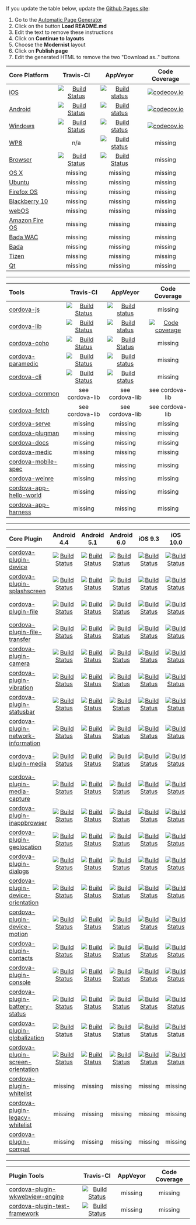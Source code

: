 If you update the table below, update the [Github Pages site](http://cordova.github.io/cordova-status):

1. Go to the [Automatic Page Generator](https://github.com/cordova/cordova-status/generated_pages/new)
2. Click on the button **Load README.md**
3. Edit the text to remove these instructions
4. Click on **Continue to layouts**
5. Choose the **Modernist** layout
6. Click on **Publish page**
7. Edit the generated HTML to remove the two "Download as.." buttons


| Core Platform | Travis-CI     | AppVeyor      | Code Coverage |
| :--- | :---: | :---: | :---: |
| [iOS](https://github.com/apache/cordova-ios)  | [![Build Status](https://travis-ci.org/apache/cordova-ios.svg?branch=master)](https://travis-ci.org/apache/cordova-ios)  | [![Build status](https://ci.appveyor.com/api/projects/status/github/apache/cordova-ios?branch=master)](https://ci.appveyor.com/project/Humbedooh/cordova-ios) |[![codecov.io](https://codecov.io/github/apache/cordova-ios/coverage.svg?branch=master)](https://codecov.io/github/apache/cordova-ios?branch=master)  |
| [Android](https://github.com/apache/cordova-android)  | [![Build Status](https://travis-ci.org/apache/cordova-android.svg?branch=master)](https://travis-ci.org/apache/cordova-android)  | [![Build status](https://ci.appveyor.com/api/projects/status/github/apache/cordova-android?branch=master)](https://ci.appveyor.com/project/Humbedooh/cordova-android) | [![codecov.io](https://codecov.io/github/apache/cordova-android/coverage.svg?branch=master)](https://codecov.io/github/apache/cordova-android?branch=master)  |
| [Windows](https://github.com/apache/cordova-windows) | [![Build Status](https://travis-ci.org/apache/cordova-windows.svg?branch=master)](https://travis-ci.org/apache/cordova-windows) | [![Build status](https://ci.appveyor.com/api/projects/status/19h1fq0lyvwtei05/branch/master)](https://ci.appveyor.com/project/Humbedooh/cordova-windows/branch/master) | [![codecov.io](https://codecov.io/github/apache/cordova-windows/coverage.svg?branch=master)](https://codecov.io/github/apache/cordova-windows?branch=master) |
| [WP8](https://github.com/apache/cordova-wp8) | n/a | [![Build status](https://ci.appveyor.com/api/projects/status/apoby7i5j5xnmhy2/branch/master)](https://ci.appveyor.com/project/Humbedooh/cordova-wp8/branch/master) | missing |
| [Browser](https://github.com/apache/cordova-browser) | [![Build Status](https://travis-ci.org/apache/cordova-browser.svg)](https://travis-ci.org/apache/cordova-browser) | [![Build Status](https://ci.appveyor.com/api/projects/status/4oan2jjn7nlgfay3/branch/master?svg=true)](https://ci.appveyor.com/api/projects/status/4oan2jjn7nlgfay3/branch/master?svg=true) | missing |
| [OS X](https://github.com/apache/cordova-osx) | missing | missing | missing |
| [Ubuntu](https://github.com/apache/cordova-ubuntu) | missing | missing | missing |
| [Firefox OS](https://github.com/apache/cordova-firefoxos) | missing | missing | missing |
| [Blackberry 10](https://github.com/apache/cordova-blackberry) | missing | missing | missing |
| [webOS](https://github.com/apache/cordova-webos) | missing | missing | missing |
| [Amazon Fire OS](https://github.com/apache/cordova-amazon-fireos) | missing | missing | missing |
| [Bada WAC](https://github.com/apache/cordova-bada-wac) | missing | missing | missing |
| [Bada](https://github.com/apache/cordova-bada) | missing | missing | missing |
| [Tizen](https://github.com/apache/cordova-tizen) | missing | missing | missing |
| [Qt](https://github.com/apache/cordova-qt) | missing | missing | missing |

---

| Tools         | Travis-CI     | AppVeyor      | Code Coverage |
| :--- | :-: | :-: | :-: |
| [cordova-js](https://github.com/apache/cordova-js)    | [![Build Status](https://travis-ci.org/apache/cordova-js.svg?branch=master)](https://travis-ci.org/apache/cordova-js) | [![Build status](https://ci.appveyor.com/api/projects/status/github/apache/cordova-js?branch=master&svg=true)](https://ci.appveyor.com/project/Humbedooh/cordova-js/branch/master) | missing |
| [cordova-lib](https://github.com/apache/cordova-lib/tree/master/cordova-lib) | [![Build Status](https://travis-ci.org/apache/cordova-lib.svg?branch=master)](https://travis-ci.org/apache/cordova-lib) | [![Build status](https://ci.appveyor.com/api/projects/status/hovrl5rwj03co6oa/branch/master?svg=true)](https://ci.appveyor.com/project/ApacheSoftwareFoundation/cordova-lib/branch/master) | [![Code coverage](https://codecov.io/github/apache/cordova-lib/coverage.svg?branch=master)](https://codecov.io/github/apache/cordova-lib?branch=master) |
| [cordova-coho](https://github.com/apache/cordova-coho) | [![Build Status](https://travis-ci.org/apache/cordova-coho.svg?branch=master)](https://travis-ci.org/apache/cordova-coho) | [![Build Status](https://ci.appveyor.com/api/projects/status/1y9yh5ys72h6l5sy)](https://ci.appveyor.com/project/stumped2/cordova-coho) | missing |
| [cordova-paramedic](https://github.com/apache/cordova-paramedic) | [![Build Status](https://travis-ci.org/apache/cordova-paramedic.svg?branch=master)](https://travis-ci.org/apache/cordova-paramedic) | [![Build status](https://ci.appveyor.com/api/projects/status/iufmfjo0j0dd4c1w?svg=true)](https://ci.appveyor.com/project/ApacheSoftwareFoundation/cordova-paramedic) | missing |
| [cordova-cli](https://github.com/apache/cordova-cli) | [![Build Status](https://travis-ci.org/apache/cordova-cli.svg?branch=master)](https://travis-ci.org/apache/cordova-cli) | [![Build status](https://ci.appveyor.com/api/projects/status/github/apache/cordova-cli?branch=master)](https://ci.appveyor.com/project/ApacheSoftwareFoundation/cordova-cli) | missing |
| [cordova-common](https://github.com/apache/cordova-lib/tree/master/cordova-common) | see cordova-lib | see cordova-lib | see cordova-lib |
| [cordova-fetch](https://github.com/apache/cordova-lib/tree/master/cordova-fetch) | see cordova-lib | see cordova-lib | see cordova-lib |
| [cordova-serve](https://github.com/apache/cordova-lib/tree/master/cordova-serve) | missing | missing | missing |
| [cordova-plugman](https://github.com/apache/cordova-plugman) | missing | missing | missing |
| [cordova-docs](https://github.com/apache/cordova-docs) | missing | missing | missing |
| [cordova-medic](https://github.com/apache/cordova-medic) | missing | missing | missing |
| [cordova-mobile-spec](https://github.com/apache/cordova-mobile-spec) | missing | missing | missing |
| [cordova-weinre](https://github.com/apache/cordova-weinre) | missing | missing | missing |
| [cordova-app-hello-world](https://github.com/apache/cordova-app-hello-world) | missing | missing | missing |
| [cordova-app-harness](https://github.com/apache/cordova-app-harness) | missing | missing | missing |

---

| Core Plugin | Android 4.4 | Android 5.1 | Android 6.0 | iOS 9.3 | iOS 10.0 | Windows 10 Store | Travis CI |
| :--- |:---:|:---:|:---:|:---:|:---:|:---:|:---:|
| [cordova-plugin-device](https://github.com/apache/cordova-plugin-device) |[![Build Status](http://cordova-ci.cloudapp.net:8080/buildStatus/icon?job=cordova-periodic-build/PLATFORM=android-4.4,PLUGIN=cordova-plugin-device)](http://cordova-ci.cloudapp.net:8080/job/cordova-periodic-build/PLATFORM=android-4.4,PLUGIN=cordova-plugin-device/)|[![Build Status](http://cordova-ci.cloudapp.net:8080/buildStatus/icon?job=cordova-periodic-build/PLATFORM=android-5.1,PLUGIN=cordova-plugin-device)](http://cordova-ci.cloudapp.net:8080/job/cordova-periodic-build/PLATFORM=android-5.1,PLUGIN=cordova-plugin-device/)|[![Build Status](http://cordova-ci.cloudapp.net:8080/buildStatus/icon?job=cordova-periodic-build/PLATFORM=android-6.0,PLUGIN=cordova-plugin-device)](http://cordova-ci.cloudapp.net:8080/job/cordova-periodic-build/PLATFORM=android-6.0,PLUGIN=cordova-plugin-device/)|[![Build Status](http://cordova-ci.cloudapp.net:8080/buildStatus/icon?job=cordova-periodic-build/PLATFORM=ios-9.3,PLUGIN=cordova-plugin-device)](http://cordova-ci.cloudapp.net:8080/job/cordova-periodic-build/PLATFORM=ios-9.3,PLUGIN=cordova-plugin-device/)|[![Build Status](http://cordova-ci.cloudapp.net:8080/buildStatus/icon?job=cordova-periodic-build/PLATFORM=ios-10.0,PLUGIN=cordova-plugin-device)](http://cordova-ci.cloudapp.net:8080/job/cordova-periodic-build/PLATFORM=ios-10.0,PLUGIN=cordova-plugin-device/)|[![Build Status](http://cordova-ci.cloudapp.net:8080/buildStatus/icon?job=cordova-periodic-build/PLATFORM=windows-10-store,PLUGIN=cordova-plugin-device)](http://cordova-ci.cloudapp.net:8080/job/cordova-periodic-build/PLATFORM=windows-10-store,PLUGIN=cordova-plugin-device/)|[![Build Status](https://travis-ci.org/apache/cordova-plugin-device.svg?branch=master)](https://travis-ci.org/apache/cordova-plugin-device) |
| [cordova-plugin-splashscreen](https://github.com/apache/cordova-plugin-splashscreen) |[![Build Status](http://cordova-ci.cloudapp.net:8080/buildStatus/icon?job=cordova-periodic-build/PLATFORM=android-4.4,PLUGIN=cordova-plugin-splashscreen)](http://cordova-ci.cloudapp.net:8080/job/cordova-periodic-build/PLATFORM=android-4.4,PLUGIN=cordova-plugin-splashscreen/)|[![Build Status](http://cordova-ci.cloudapp.net:8080/buildStatus/icon?job=cordova-periodic-build/PLATFORM=android-5.1,PLUGIN=cordova-plugin-splashscreen)](http://cordova-ci.cloudapp.net:8080/job/cordova-periodic-build/PLATFORM=android-5.1,PLUGIN=cordova-plugin-splashscreen/)|[![Build Status](http://cordova-ci.cloudapp.net:8080/buildStatus/icon?job=cordova-periodic-build/PLATFORM=android-6.0,PLUGIN=cordova-plugin-splashscreen)](http://cordova-ci.cloudapp.net:8080/job/cordova-periodic-build/PLATFORM=android-6.0,PLUGIN=cordova-plugin-splashscreen/)|[![Build Status](http://cordova-ci.cloudapp.net:8080/buildStatus/icon?job=cordova-periodic-build/PLATFORM=ios-9.3,PLUGIN=cordova-plugin-splashscreen)](http://cordova-ci.cloudapp.net:8080/job/cordova-periodic-build/PLATFORM=ios-9.3,PLUGIN=cordova-plugin-splashscreen/)|[![Build Status](http://cordova-ci.cloudapp.net:8080/buildStatus/icon?job=cordova-periodic-build/PLATFORM=ios-10.0,PLUGIN=cordova-plugin-splashscreen)](http://cordova-ci.cloudapp.net:8080/job/cordova-periodic-build/PLATFORM=ios-10.0,PLUGIN=cordova-plugin-splashscreen/)|[![Build Status](http://cordova-ci.cloudapp.net:8080/buildStatus/icon?job=cordova-periodic-build/PLATFORM=windows-10-store,PLUGIN=cordova-plugin-splashscreen)](http://cordova-ci.cloudapp.net:8080/job/cordova-periodic-build/PLATFORM=windows-10-store,PLUGIN=cordova-plugin-splashscreen/)|[![Build Status](https://travis-ci.org/apache/cordova-plugin-splashscreen.svg?branch=master)](https://travis-ci.org/apache/cordova-plugin-splashscreen) |
| [cordova-plugin-file](https://github.com/apache/cordova-plugin-file) |[![Build Status](http://cordova-ci.cloudapp.net:8080/buildStatus/icon?job=cordova-periodic-build/PLATFORM=android-4.4,PLUGIN=cordova-plugin-file)](http://cordova-ci.cloudapp.net:8080/job/cordova-periodic-build/PLATFORM=android-4.4,PLUGIN=cordova-plugin-file/)|[![Build Status](http://cordova-ci.cloudapp.net:8080/buildStatus/icon?job=cordova-periodic-build/PLATFORM=android-5.1,PLUGIN=cordova-plugin-file)](http://cordova-ci.cloudapp.net:8080/job/cordova-periodic-build/PLATFORM=android-5.1,PLUGIN=cordova-plugin-file/)|[![Build Status](http://cordova-ci.cloudapp.net:8080/buildStatus/icon?job=cordova-periodic-build/PLATFORM=android-6.0,PLUGIN=cordova-plugin-file)](http://cordova-ci.cloudapp.net:8080/job/cordova-periodic-build/PLATFORM=android-6.0,PLUGIN=cordova-plugin-file/)|[![Build Status](http://cordova-ci.cloudapp.net:8080/buildStatus/icon?job=cordova-periodic-build/PLATFORM=ios-9.3,PLUGIN=cordova-plugin-file)](http://cordova-ci.cloudapp.net:8080/job/cordova-periodic-build/PLATFORM=ios-9.3,PLUGIN=cordova-plugin-file/)|[![Build Status](http://cordova-ci.cloudapp.net:8080/buildStatus/icon?job=cordova-periodic-build/PLATFORM=ios-10.0,PLUGIN=cordova-plugin-file)](http://cordova-ci.cloudapp.net:8080/job/cordova-periodic-build/PLATFORM=ios-10.0,PLUGIN=cordova-plugin-file/)|[![Build Status](http://cordova-ci.cloudapp.net:8080/buildStatus/icon?job=cordova-periodic-build/PLATFORM=windows-10-store,PLUGIN=cordova-plugin-file)](http://cordova-ci.cloudapp.net:8080/job/cordova-periodic-build/PLATFORM=windows-10-store,PLUGIN=cordova-plugin-file/)|[![Build Status](https://travis-ci.org/apache/cordova-plugin-file.svg?branch=master)](https://travis-ci.org/apache/cordova-plugin-file) |
| [cordova-plugin-file-transfer](https://github.com/apache/cordova-plugin-file-transfer) |[![Build Status](http://cordova-ci.cloudapp.net:8080/buildStatus/icon?job=cordova-periodic-build/PLATFORM=android-4.4,PLUGIN=cordova-plugin-file-transfer)](http://cordova-ci.cloudapp.net:8080/job/cordova-periodic-build/PLATFORM=android-4.4,PLUGIN=cordova-plugin-file-transfer/)|[![Build Status](http://cordova-ci.cloudapp.net:8080/buildStatus/icon?job=cordova-periodic-build/PLATFORM=android-5.1,PLUGIN=cordova-plugin-file-transfer)](http://cordova-ci.cloudapp.net:8080/job/cordova-periodic-build/PLATFORM=android-5.1,PLUGIN=cordova-plugin-file-transfer/)|[![Build Status](http://cordova-ci.cloudapp.net:8080/buildStatus/icon?job=cordova-periodic-build/PLATFORM=android-6.0,PLUGIN=cordova-plugin-file-transfer)](http://cordova-ci.cloudapp.net:8080/job/cordova-periodic-build/PLATFORM=android-6.0,PLUGIN=cordova-plugin-file-transfer/)|[![Build Status](http://cordova-ci.cloudapp.net:8080/buildStatus/icon?job=cordova-periodic-build/PLATFORM=ios-9.3,PLUGIN=cordova-plugin-file-transfer)](http://cordova-ci.cloudapp.net:8080/job/cordova-periodic-build/PLATFORM=ios-9.3,PLUGIN=cordova-plugin-file-transfer/)|[![Build Status](http://cordova-ci.cloudapp.net:8080/buildStatus/icon?job=cordova-periodic-build/PLATFORM=ios-10.0,PLUGIN=cordova-plugin-file-transfer)](http://cordova-ci.cloudapp.net:8080/job/cordova-periodic-build/PLATFORM=ios-10.0,PLUGIN=cordova-plugin-file-transfer/)|[![Build Status](http://cordova-ci.cloudapp.net:8080/buildStatus/icon?job=cordova-periodic-build/PLATFORM=windows-10-store,PLUGIN=cordova-plugin-file-transfer)](http://cordova-ci.cloudapp.net:8080/job/cordova-periodic-build/PLATFORM=windows-10-store,PLUGIN=cordova-plugin-file-transfer/)|[![Build Status](https://travis-ci.org/apache/cordova-plugin-file-transfer.svg?branch=master)](https://travis-ci.org/apache/cordova-plugin-file-transfer) |
| [cordova-plugin-camera](https://github.com/apache/cordova-plugin-camera) |[![Build Status](http://cordova-ci.cloudapp.net:8080/buildStatus/icon?job=cordova-periodic-build/PLATFORM=android-4.4,PLUGIN=cordova-plugin-camera)](http://cordova-ci.cloudapp.net:8080/job/cordova-periodic-build/PLATFORM=android-4.4,PLUGIN=cordova-plugin-camera/)|[![Build Status](http://cordova-ci.cloudapp.net:8080/buildStatus/icon?job=cordova-periodic-build/PLATFORM=android-5.1,PLUGIN=cordova-plugin-camera)](http://cordova-ci.cloudapp.net:8080/job/cordova-periodic-build/PLATFORM=android-5.1,PLUGIN=cordova-plugin-camera/)|[![Build Status](http://cordova-ci.cloudapp.net:8080/buildStatus/icon?job=cordova-periodic-build/PLATFORM=android-6.0,PLUGIN=cordova-plugin-camera)](http://cordova-ci.cloudapp.net:8080/job/cordova-periodic-build/PLATFORM=android-6.0,PLUGIN=cordova-plugin-camera/)|[![Build Status](http://cordova-ci.cloudapp.net:8080/buildStatus/icon?job=cordova-periodic-build/PLATFORM=ios-9.3,PLUGIN=cordova-plugin-camera)](http://cordova-ci.cloudapp.net:8080/job/cordova-periodic-build/PLATFORM=ios-9.3,PLUGIN=cordova-plugin-camera/)|[![Build Status](http://cordova-ci.cloudapp.net:8080/buildStatus/icon?job=cordova-periodic-build/PLATFORM=ios-10.0,PLUGIN=cordova-plugin-camera)](http://cordova-ci.cloudapp.net:8080/job/cordova-periodic-build/PLATFORM=ios-10.0,PLUGIN=cordova-plugin-camera/)|[![Build Status](http://cordova-ci.cloudapp.net:8080/buildStatus/icon?job=cordova-periodic-build/PLATFORM=windows-10-store,PLUGIN=cordova-plugin-camera)](http://cordova-ci.cloudapp.net:8080/job/cordova-periodic-build/PLATFORM=windows-10-store,PLUGIN=cordova-plugin-camera/)|[![Build Status](https://travis-ci.org/apache/cordova-plugin-camera.svg?branch=master)](https://travis-ci.org/apache/cordova-plugin-camer) |
| [cordova-plugin-vibration](https://github.com/apache/cordova-plugin-vibration) |[![Build Status](http://cordova-ci.cloudapp.net:8080/buildStatus/icon?job=cordova-periodic-build/PLATFORM=android-4.4,PLUGIN=cordova-plugin-vibration)](http://cordova-ci.cloudapp.net:8080/job/cordova-periodic-build/PLATFORM=android-4.4,PLUGIN=cordova-plugin-vibration/)|[![Build Status](http://cordova-ci.cloudapp.net:8080/buildStatus/icon?job=cordova-periodic-build/PLATFORM=android-5.1,PLUGIN=cordova-plugin-vibration)](http://cordova-ci.cloudapp.net:8080/job/cordova-periodic-build/PLATFORM=android-5.1,PLUGIN=cordova-plugin-vibration/)|[![Build Status](http://cordova-ci.cloudapp.net:8080/buildStatus/icon?job=cordova-periodic-build/PLATFORM=android-6.0,PLUGIN=cordova-plugin-vibration)](http://cordova-ci.cloudapp.net:8080/job/cordova-periodic-build/PLATFORM=android-6.0,PLUGIN=cordova-plugin-vibration/)|[![Build Status](http://cordova-ci.cloudapp.net:8080/buildStatus/icon?job=cordova-periodic-build/PLATFORM=ios-9.3,PLUGIN=cordova-plugin-vibration)](http://cordova-ci.cloudapp.net:8080/job/cordova-periodic-build/PLATFORM=ios-9.3,PLUGIN=cordova-plugin-vibration/)|[![Build Status](http://cordova-ci.cloudapp.net:8080/buildStatus/icon?job=cordova-periodic-build/PLATFORM=ios-10.0,PLUGIN=cordova-plugin-vibration)](http://cordova-ci.cloudapp.net:8080/job/cordova-periodic-build/PLATFORM=ios-10.0,PLUGIN=cordova-plugin-vibration/)|[![Build Status](http://cordova-ci.cloudapp.net:8080/buildStatus/icon?job=cordova-periodic-build/PLATFORM=windows-10-store,PLUGIN=cordova-plugin-vibration)](http://cordova-ci.cloudapp.net:8080/job/cordova-periodic-build/PLATFORM=windows-10-store,PLUGIN=cordova-plugin-vibration/)|[![Build Status](https://travis-ci.org/apache/cordova-plugin-vibration.svg?branch=master)](https://travis-ci.org/apache/cordova-plugin-vibration) |
| [cordova-plugin-statusbar](https://github.com/apache/cordova-plugin-statusbar) |[![Build Status](http://cordova-ci.cloudapp.net:8080/buildStatus/icon?job=cordova-periodic-build/PLATFORM=android-4.4,PLUGIN=cordova-plugin-statusbar)](http://cordova-ci.cloudapp.net:8080/job/cordova-periodic-build/PLATFORM=android-4.4,PLUGIN=cordova-plugin-statusbar/)|[![Build Status](http://cordova-ci.cloudapp.net:8080/buildStatus/icon?job=cordova-periodic-build/PLATFORM=android-5.1,PLUGIN=cordova-plugin-statusbar)](http://cordova-ci.cloudapp.net:8080/job/cordova-periodic-build/PLATFORM=android-5.1,PLUGIN=cordova-plugin-statusbar/)|[![Build Status](http://cordova-ci.cloudapp.net:8080/buildStatus/icon?job=cordova-periodic-build/PLATFORM=android-6.0,PLUGIN=cordova-plugin-statusbar)](http://cordova-ci.cloudapp.net:8080/job/cordova-periodic-build/PLATFORM=android-6.0,PLUGIN=cordova-plugin-statusbar/)|[![Build Status](http://cordova-ci.cloudapp.net:8080/buildStatus/icon?job=cordova-periodic-build/PLATFORM=ios-9.3,PLUGIN=cordova-plugin-statusbar)](http://cordova-ci.cloudapp.net:8080/job/cordova-periodic-build/PLATFORM=ios-9.3,PLUGIN=cordova-plugin-statusbar/)|[![Build Status](http://cordova-ci.cloudapp.net:8080/buildStatus/icon?job=cordova-periodic-build/PLATFORM=ios-10.0,PLUGIN=cordova-plugin-statusbar)](http://cordova-ci.cloudapp.net:8080/job/cordova-periodic-build/PLATFORM=ios-10.0,PLUGIN=cordova-plugin-statusbar/)|[![Build Status](http://cordova-ci.cloudapp.net:8080/buildStatus/icon?job=cordova-periodic-build/PLATFORM=windows-10-store,PLUGIN=cordova-plugin-statusbar)](http://cordova-ci.cloudapp.net:8080/job/cordova-periodic-build/PLATFORM=windows-10-store,PLUGIN=cordova-plugin-statusbar/)|[![Build Status](https://travis-ci.org/apache/cordova-plugin-statusbar.svg?branch=master)](https://travis-ci.org/apache/cordova-plugin-statusbar) |
| [cordova-plugin-network-information](https://github.com/apache/cordova-plugin-network-information) |[![Build Status](http://cordova-ci.cloudapp.net:8080/buildStatus/icon?job=cordova-periodic-build/PLATFORM=android-4.4,PLUGIN=cordova-plugin-network-information)](http://cordova-ci.cloudapp.net:8080/job/cordova-periodic-build/PLATFORM=android-4.4,PLUGIN=cordova-plugin-network-information/)|[![Build Status](http://cordova-ci.cloudapp.net:8080/buildStatus/icon?job=cordova-periodic-build/PLATFORM=android-5.1,PLUGIN=cordova-plugin-network-information)](http://cordova-ci.cloudapp.net:8080/job/cordova-periodic-build/PLATFORM=android-5.1,PLUGIN=cordova-plugin-network-information/)|[![Build Status](http://cordova-ci.cloudapp.net:8080/buildStatus/icon?job=cordova-periodic-build/PLATFORM=android-6.0,PLUGIN=cordova-plugin-network-information)](http://cordova-ci.cloudapp.net:8080/job/cordova-periodic-build/PLATFORM=android-6.0,PLUGIN=cordova-plugin-network-information/)|[![Build Status](http://cordova-ci.cloudapp.net:8080/buildStatus/icon?job=cordova-periodic-build/PLATFORM=ios-9.3,PLUGIN=cordova-plugin-network-information)](http://cordova-ci.cloudapp.net:8080/job/cordova-periodic-build/PLATFORM=ios-9.3,PLUGIN=cordova-plugin-network-information/)|[![Build Status](http://cordova-ci.cloudapp.net:8080/buildStatus/icon?job=cordova-periodic-build/PLATFORM=ios-10.0,PLUGIN=cordova-plugin-network-information)](http://cordova-ci.cloudapp.net:8080/job/cordova-periodic-build/PLATFORM=ios-10.0,PLUGIN=cordova-plugin-network-information/)|[![Build Status](http://cordova-ci.cloudapp.net:8080/buildStatus/icon?job=cordova-periodic-build/PLATFORM=windows-10-store,PLUGIN=cordova-plugin-network-information)](http://cordova-ci.cloudapp.net:8080/job/cordova-periodic-build/PLATFORM=windows-10-store,PLUGIN=cordova-plugin-network-information/)|[![Build Status](https://travis-ci.org/apache/cordova-plugin-network-information.svg?branch=master)](https://travis-ci.org/apache/cordova-plugin-network-information) |
| [cordova-plugin-media](https://github.com/apache/cordova-plugin-media) |[![Build Status](http://cordova-ci.cloudapp.net:8080/buildStatus/icon?job=cordova-periodic-build/PLATFORM=android-4.4,PLUGIN=cordova-plugin-media)](http://cordova-ci.cloudapp.net:8080/job/cordova-periodic-build/PLATFORM=android-4.4,PLUGIN=cordova-plugin-media/)|[![Build Status](http://cordova-ci.cloudapp.net:8080/buildStatus/icon?job=cordova-periodic-build/PLATFORM=android-5.1,PLUGIN=cordova-plugin-media)](http://cordova-ci.cloudapp.net:8080/job/cordova-periodic-build/PLATFORM=android-5.1,PLUGIN=cordova-plugin-media/)|[![Build Status](http://cordova-ci.cloudapp.net:8080/buildStatus/icon?job=cordova-periodic-build/PLATFORM=android-6.0,PLUGIN=cordova-plugin-media)](http://cordova-ci.cloudapp.net:8080/job/cordova-periodic-build/PLATFORM=android-6.0,PLUGIN=cordova-plugin-media/)|[![Build Status](http://cordova-ci.cloudapp.net:8080/buildStatus/icon?job=cordova-periodic-build/PLATFORM=ios-9.3,PLUGIN=cordova-plugin-media)](http://cordova-ci.cloudapp.net:8080/job/cordova-periodic-build/PLATFORM=ios-9.3,PLUGIN=cordova-plugin-media/)|[![Build Status](http://cordova-ci.cloudapp.net:8080/buildStatus/icon?job=cordova-periodic-build/PLATFORM=ios-10.0,PLUGIN=cordova-plugin-media)](http://cordova-ci.cloudapp.net:8080/job/cordova-periodic-build/PLATFORM=ios-10.0,PLUGIN=cordova-plugin-media/)|[![Build Status](http://cordova-ci.cloudapp.net:8080/buildStatus/icon?job=cordova-periodic-build/PLATFORM=windows-10-store,PLUGIN=cordova-plugin-media)](http://cordova-ci.cloudapp.net:8080/job/cordova-periodic-build/PLATFORM=windows-10-store,PLUGIN=cordova-plugin-media/)|[![Build Status](https://travis-ci.org/apache/cordova-plugin-media.svg?branch=master)](https://travis-ci.org/apache/cordova-plugin-media) |
| [cordova-plugin-media-capture](https://github.com/apache/cordova-plugin-media-capture) |[![Build Status](http://cordova-ci.cloudapp.net:8080/buildStatus/icon?job=cordova-periodic-build/PLATFORM=android-4.4,PLUGIN=cordova-plugin-media-capture)](http://cordova-ci.cloudapp.net:8080/job/cordova-periodic-build/PLATFORM=android-4.4,PLUGIN=cordova-plugin-media-capture/)|[![Build Status](http://cordova-ci.cloudapp.net:8080/buildStatus/icon?job=cordova-periodic-build/PLATFORM=android-5.1,PLUGIN=cordova-plugin-media-capture)](http://cordova-ci.cloudapp.net:8080/job/cordova-periodic-build/PLATFORM=android-5.1,PLUGIN=cordova-plugin-media-capture/)|[![Build Status](http://cordova-ci.cloudapp.net:8080/buildStatus/icon?job=cordova-periodic-build/PLATFORM=android-6.0,PLUGIN=cordova-plugin-media-capture)](http://cordova-ci.cloudapp.net:8080/job/cordova-periodic-build/PLATFORM=android-6.0,PLUGIN=cordova-plugin-media-capture/)|[![Build Status](http://cordova-ci.cloudapp.net:8080/buildStatus/icon?job=cordova-periodic-build/PLATFORM=ios-9.3,PLUGIN=cordova-plugin-media-capture)](http://cordova-ci.cloudapp.net:8080/job/cordova-periodic-build/PLATFORM=ios-9.3,PLUGIN=cordova-plugin-media-capture/)|[![Build Status](http://cordova-ci.cloudapp.net:8080/buildStatus/icon?job=cordova-periodic-build/PLATFORM=ios-10.0,PLUGIN=cordova-plugin-media-capture)](http://cordova-ci.cloudapp.net:8080/job/cordova-periodic-build/PLATFORM=ios-10.0,PLUGIN=cordova-plugin-media-capture/)|[![Build Status](http://cordova-ci.cloudapp.net:8080/buildStatus/icon?job=cordova-periodic-build/PLATFORM=windows-10-store,PLUGIN=cordova-plugin-media-capture)](http://cordova-ci.cloudapp.net:8080/job/cordova-periodic-build/PLATFORM=windows-10-store,PLUGIN=cordova-plugin-media-capture/)|[![Build Status](https://travis-ci.org/apache/cordova-plugin-media-capture.svg?branch=master)](https://travis-ci.org/apache/cordova-plugin-media-capture) |
| [cordova-plugin-inappbrowser](https://github.com/apache/cordova-plugin-inappbrowser) |[![Build Status](http://cordova-ci.cloudapp.net:8080/buildStatus/icon?job=cordova-periodic-build/PLATFORM=android-4.4,PLUGIN=cordova-plugin-inappbrowser)](http://cordova-ci.cloudapp.net:8080/job/cordova-periodic-build/PLATFORM=android-4.4,PLUGIN=cordova-plugin-inappbrowser/)|[![Build Status](http://cordova-ci.cloudapp.net:8080/buildStatus/icon?job=cordova-periodic-build/PLATFORM=android-5.1,PLUGIN=cordova-plugin-inappbrowser)](http://cordova-ci.cloudapp.net:8080/job/cordova-periodic-build/PLATFORM=android-5.1,PLUGIN=cordova-plugin-inappbrowser/)|[![Build Status](http://cordova-ci.cloudapp.net:8080/buildStatus/icon?job=cordova-periodic-build/PLATFORM=android-6.0,PLUGIN=cordova-plugin-inappbrowser)](http://cordova-ci.cloudapp.net:8080/job/cordova-periodic-build/PLATFORM=android-6.0,PLUGIN=cordova-plugin-inappbrowser/)|[![Build Status](http://cordova-ci.cloudapp.net:8080/buildStatus/icon?job=cordova-periodic-build/PLATFORM=ios-9.3,PLUGIN=cordova-plugin-inappbrowser)](http://cordova-ci.cloudapp.net:8080/job/cordova-periodic-build/PLATFORM=ios-9.3,PLUGIN=cordova-plugin-inappbrowser/)|[![Build Status](http://cordova-ci.cloudapp.net:8080/buildStatus/icon?job=cordova-periodic-build/PLATFORM=ios-10.0,PLUGIN=cordova-plugin-inappbrowser)](http://cordova-ci.cloudapp.net:8080/job/cordova-periodic-build/PLATFORM=ios-10.0,PLUGIN=cordova-plugin-inappbrowser/)|[![Build Status](http://cordova-ci.cloudapp.net:8080/buildStatus/icon?job=cordova-periodic-build/PLATFORM=windows-10-store,PLUGIN=cordova-plugin-inappbrowser)](http://cordova-ci.cloudapp.net:8080/job/cordova-periodic-build/PLATFORM=windows-10-store,PLUGIN=cordova-plugin-inappbrowser/)|[![Build Status](https://travis-ci.org/apache/cordova-plugin-inappbrowser.svg?branch=master)](https://travis-ci.org/apache/cordova-plugin-inappbrowser) |
| [cordova-plugin-geolocation](https://github.com/apache/cordova-plugin-geolocation) |[![Build Status](http://cordova-ci.cloudapp.net:8080/buildStatus/icon?job=cordova-periodic-build/PLATFORM=android-4.4,PLUGIN=cordova-plugin-geolocation)](http://cordova-ci.cloudapp.net:8080/job/cordova-periodic-build/PLATFORM=android-4.4,PLUGIN=cordova-plugin-geolocation/)|[![Build Status](http://cordova-ci.cloudapp.net:8080/buildStatus/icon?job=cordova-periodic-build/PLATFORM=android-5.1,PLUGIN=cordova-plugin-geolocation)](http://cordova-ci.cloudapp.net:8080/job/cordova-periodic-build/PLATFORM=android-5.1,PLUGIN=cordova-plugin-geolocation/)|[![Build Status](http://cordova-ci.cloudapp.net:8080/buildStatus/icon?job=cordova-periodic-build/PLATFORM=android-6.0,PLUGIN=cordova-plugin-geolocation)](http://cordova-ci.cloudapp.net:8080/job/cordova-periodic-build/PLATFORM=android-6.0,PLUGIN=cordova-plugin-geolocation/)|[![Build Status](http://cordova-ci.cloudapp.net:8080/buildStatus/icon?job=cordova-periodic-build/PLATFORM=ios-9.3,PLUGIN=cordova-plugin-geolocation)](http://cordova-ci.cloudapp.net:8080/job/cordova-periodic-build/PLATFORM=ios-9.3,PLUGIN=cordova-plugin-geolocation/)|[![Build Status](http://cordova-ci.cloudapp.net:8080/buildStatus/icon?job=cordova-periodic-build/PLATFORM=ios-10.0,PLUGIN=cordova-plugin-geolocation)](http://cordova-ci.cloudapp.net:8080/job/cordova-periodic-build/PLATFORM=ios-10.0,PLUGIN=cordova-plugin-geolocation/)|[![Build Status](http://cordova-ci.cloudapp.net:8080/buildStatus/icon?job=cordova-periodic-build/PLATFORM=windows-10-store,PLUGIN=cordova-plugin-geolocation)](http://cordova-ci.cloudapp.net:8080/job/cordova-periodic-build/PLATFORM=windows-10-store,PLUGIN=cordova-plugin-geolocation/)|[![Build Status](https://travis-ci.org/apache/cordova-plugin-geolocation.svg?branch=master)](https://travis-ci.org/apache/cordova-plugin-geolocation) |
| [cordova-plugin-dialogs](https://github.com/apache/cordova-plugin-dialogs) |[![Build Status](http://cordova-ci.cloudapp.net:8080/buildStatus/icon?job=cordova-periodic-build/PLATFORM=android-4.4,PLUGIN=cordova-plugin-dialogs)](http://cordova-ci.cloudapp.net:8080/job/cordova-periodic-build/PLATFORM=android-4.4,PLUGIN=cordova-plugin-dialogs/)|[![Build Status](http://cordova-ci.cloudapp.net:8080/buildStatus/icon?job=cordova-periodic-build/PLATFORM=android-5.1,PLUGIN=cordova-plugin-dialogs)](http://cordova-ci.cloudapp.net:8080/job/cordova-periodic-build/PLATFORM=android-5.1,PLUGIN=cordova-plugin-dialogs/)|[![Build Status](http://cordova-ci.cloudapp.net:8080/buildStatus/icon?job=cordova-periodic-build/PLATFORM=android-6.0,PLUGIN=cordova-plugin-dialogs)](http://cordova-ci.cloudapp.net:8080/job/cordova-periodic-build/PLATFORM=android-6.0,PLUGIN=cordova-plugin-dialogs/)|[![Build Status](http://cordova-ci.cloudapp.net:8080/buildStatus/icon?job=cordova-periodic-build/PLATFORM=ios-9.3,PLUGIN=cordova-plugin-dialogs)](http://cordova-ci.cloudapp.net:8080/job/cordova-periodic-build/PLATFORM=ios-9.3,PLUGIN=cordova-plugin-dialogs/)|[![Build Status](http://cordova-ci.cloudapp.net:8080/buildStatus/icon?job=cordova-periodic-build/PLATFORM=ios-10.0,PLUGIN=cordova-plugin-dialogs)](http://cordova-ci.cloudapp.net:8080/job/cordova-periodic-build/PLATFORM=ios-10.0,PLUGIN=cordova-plugin-dialogs/)|[![Build Status](http://cordova-ci.cloudapp.net:8080/buildStatus/icon?job=cordova-periodic-build/PLATFORM=windows-10-store,PLUGIN=cordova-plugin-dialogs)](http://cordova-ci.cloudapp.net:8080/job/cordova-periodic-build/PLATFORM=windows-10-store,PLUGIN=cordova-plugin-dialogs/)|[![Build Status](https://travis-ci.org/apache/cordova-plugin-dialogs.svg?branch=master)](https://travis-ci.org/apache/cordova-plugin-dialogs) |
| [cordova-plugin-device-orientation](https://github.com/apache/cordova-plugin-device-orientation) |[![Build Status](http://cordova-ci.cloudapp.net:8080/buildStatus/icon?job=cordova-periodic-build/PLATFORM=android-4.4,PLUGIN=cordova-plugin-device-orientation)](http://cordova-ci.cloudapp.net:8080/job/cordova-periodic-build/PLATFORM=android-4.4,PLUGIN=cordova-plugin-device-orientation/)|[![Build Status](http://cordova-ci.cloudapp.net:8080/buildStatus/icon?job=cordova-periodic-build/PLATFORM=android-5.1,PLUGIN=cordova-plugin-device-orientation)](http://cordova-ci.cloudapp.net:8080/job/cordova-periodic-build/PLATFORM=android-5.1,PLUGIN=cordova-plugin-device-orientation/)|[![Build Status](http://cordova-ci.cloudapp.net:8080/buildStatus/icon?job=cordova-periodic-build/PLATFORM=android-6.0,PLUGIN=cordova-plugin-device-orientation)](http://cordova-ci.cloudapp.net:8080/job/cordova-periodic-build/PLATFORM=android-6.0,PLUGIN=cordova-plugin-device-orientation/)|[![Build Status](http://cordova-ci.cloudapp.net:8080/buildStatus/icon?job=cordova-periodic-build/PLATFORM=ios-9.3,PLUGIN=cordova-plugin-device-orientation)](http://cordova-ci.cloudapp.net:8080/job/cordova-periodic-build/PLATFORM=ios-9.3,PLUGIN=cordova-plugin-device-orientation/)|[![Build Status](http://cordova-ci.cloudapp.net:8080/buildStatus/icon?job=cordova-periodic-build/PLATFORM=ios-10.0,PLUGIN=cordova-plugin-device-orientation)](http://cordova-ci.cloudapp.net:8080/job/cordova-periodic-build/PLATFORM=ios-10.0,PLUGIN=cordova-plugin-device-orientation/)|[![Build Status](http://cordova-ci.cloudapp.net:8080/buildStatus/icon?job=cordova-periodic-build/PLATFORM=windows-10-store,PLUGIN=cordova-plugin-device-orientation)](http://cordova-ci.cloudapp.net:8080/job/cordova-periodic-build/PLATFORM=windows-10-store,PLUGIN=cordova-plugin-device-orientation/)|[![Build Status](https://travis-ci.org/apache/cordova-plugin-device-orientation.svg?branch=master)](https://travis-ci.org/apache/cordova-plugin-device-orientation) |
| [cordova-plugin-device-motion](https://github.com/apache/cordova-plugin-device-motion) |[![Build Status](http://cordova-ci.cloudapp.net:8080/buildStatus/icon?job=cordova-periodic-build/PLATFORM=android-4.4,PLUGIN=cordova-plugin-device-motion)](http://cordova-ci.cloudapp.net:8080/job/cordova-periodic-build/PLATFORM=android-4.4,PLUGIN=cordova-plugin-device-motion/)|[![Build Status](http://cordova-ci.cloudapp.net:8080/buildStatus/icon?job=cordova-periodic-build/PLATFORM=android-5.1,PLUGIN=cordova-plugin-device-motion)](http://cordova-ci.cloudapp.net:8080/job/cordova-periodic-build/PLATFORM=android-5.1,PLUGIN=cordova-plugin-device-motion/)|[![Build Status](http://cordova-ci.cloudapp.net:8080/buildStatus/icon?job=cordova-periodic-build/PLATFORM=android-6.0,PLUGIN=cordova-plugin-device-motion)](http://cordova-ci.cloudapp.net:8080/job/cordova-periodic-build/PLATFORM=android-6.0,PLUGIN=cordova-plugin-device-motion/)|[![Build Status](http://cordova-ci.cloudapp.net:8080/buildStatus/icon?job=cordova-periodic-build/PLATFORM=ios-9.3,PLUGIN=cordova-plugin-device-motion)](http://cordova-ci.cloudapp.net:8080/job/cordova-periodic-build/PLATFORM=ios-9.3,PLUGIN=cordova-plugin-device-motion/)|[![Build Status](http://cordova-ci.cloudapp.net:8080/buildStatus/icon?job=cordova-periodic-build/PLATFORM=ios-10.0,PLUGIN=cordova-plugin-device-motion)](http://cordova-ci.cloudapp.net:8080/job/cordova-periodic-build/PLATFORM=ios-10.0,PLUGIN=cordova-plugin-device-motion/)|[![Build Status](http://cordova-ci.cloudapp.net:8080/buildStatus/icon?job=cordova-periodic-build/PLATFORM=windows-10-store,PLUGIN=cordova-plugin-device-motion)](http://cordova-ci.cloudapp.net:8080/job/cordova-periodic-build/PLATFORM=windows-10-store,PLUGIN=cordova-plugin-device-motion/)|[![Build Status](https://travis-ci.org/apache/cordova-plugin-device-motion.svg?branch=master)](https://travis-ci.org/apache/cordova-plugin-device-motion) |
| [cordova-plugin-contacts](https://github.com/apache/cordova-plugin-contacts) |[![Build Status](http://cordova-ci.cloudapp.net:8080/buildStatus/icon?job=cordova-periodic-build/PLATFORM=android-4.4,PLUGIN=cordova-plugin-contacts)](http://cordova-ci.cloudapp.net:8080/job/cordova-periodic-build/PLATFORM=android-4.4,PLUGIN=cordova-plugin-contacts/)|[![Build Status](http://cordova-ci.cloudapp.net:8080/buildStatus/icon?job=cordova-periodic-build/PLATFORM=android-5.1,PLUGIN=cordova-plugin-contacts)](http://cordova-ci.cloudapp.net:8080/job/cordova-periodic-build/PLATFORM=android-5.1,PLUGIN=cordova-plugin-contacts/)|[![Build Status](http://cordova-ci.cloudapp.net:8080/buildStatus/icon?job=cordova-periodic-build/PLATFORM=android-6.0,PLUGIN=cordova-plugin-contacts)](http://cordova-ci.cloudapp.net:8080/job/cordova-periodic-build/PLATFORM=android-6.0,PLUGIN=cordova-plugin-contacts/)|[![Build Status](http://cordova-ci.cloudapp.net:8080/buildStatus/icon?job=cordova-periodic-build/PLATFORM=ios-9.3,PLUGIN=cordova-plugin-contacts)](http://cordova-ci.cloudapp.net:8080/job/cordova-periodic-build/PLATFORM=ios-9.3,PLUGIN=cordova-plugin-contacts/)|[![Build Status](http://cordova-ci.cloudapp.net:8080/buildStatus/icon?job=cordova-periodic-build/PLATFORM=ios-10.0,PLUGIN=cordova-plugin-contacts)](http://cordova-ci.cloudapp.net:8080/job/cordova-periodic-build/PLATFORM=ios-10.0,PLUGIN=cordova-plugin-contacts/)|[![Build Status](http://cordova-ci.cloudapp.net:8080/buildStatus/icon?job=cordova-periodic-build/PLATFORM=windows-10-store,PLUGIN=cordova-plugin-contacts)](http://cordova-ci.cloudapp.net:8080/job/cordova-periodic-build/PLATFORM=windows-10-store,PLUGIN=cordova-plugin-contacts/)|[![Build Status](https://travis-ci.org/apache/cordova-plugin-contacts.svg?branch=master)](https://travis-ci.org/apache/cordova-plugin-contacts) |
| [cordova-plugin-console](https://github.com/apache/cordova-plugin-console) |[![Build Status](http://cordova-ci.cloudapp.net:8080/buildStatus/icon?job=cordova-periodic-build/PLATFORM=android-4.4,PLUGIN=cordova-plugin-console)](http://cordova-ci.cloudapp.net:8080/job/cordova-periodic-build/PLATFORM=android-4.4,PLUGIN=cordova-plugin-console/)|[![Build Status](http://cordova-ci.cloudapp.net:8080/buildStatus/icon?job=cordova-periodic-build/PLATFORM=android-5.1,PLUGIN=cordova-plugin-console)](http://cordova-ci.cloudapp.net:8080/job/cordova-periodic-build/PLATFORM=android-5.1,PLUGIN=cordova-plugin-console/)|[![Build Status](http://cordova-ci.cloudapp.net:8080/buildStatus/icon?job=cordova-periodic-build/PLATFORM=android-6.0,PLUGIN=cordova-plugin-console)](http://cordova-ci.cloudapp.net:8080/job/cordova-periodic-build/PLATFORM=android-6.0,PLUGIN=cordova-plugin-console/)|[![Build Status](http://cordova-ci.cloudapp.net:8080/buildStatus/icon?job=cordova-periodic-build/PLATFORM=ios-9.3,PLUGIN=cordova-plugin-console)](http://cordova-ci.cloudapp.net:8080/job/cordova-periodic-build/PLATFORM=ios-9.3,PLUGIN=cordova-plugin-console/)|[![Build Status](http://cordova-ci.cloudapp.net:8080/buildStatus/icon?job=cordova-periodic-build/PLATFORM=ios-10.0,PLUGIN=cordova-plugin-console)](http://cordova-ci.cloudapp.net:8080/job/cordova-periodic-build/PLATFORM=ios-10.0,PLUGIN=cordova-plugin-console/)|[![Build Status](http://cordova-ci.cloudapp.net:8080/buildStatus/icon?job=cordova-periodic-build/PLATFORM=windows-10-store,PLUGIN=cordova-plugin-console)](http://cordova-ci.cloudapp.net:8080/job/cordova-periodic-build/PLATFORM=windows-10-store,PLUGIN=cordova-plugin-console/)|[![Build Status](https://travis-ci.org/apache/cordova-plugin-console.svg?branch=master)](https://travis-ci.org/apache/cordova-plugin-console) |
| [cordova-plugin-battery-status](https://github.com/apache/cordova-plugin-battery-status) |[![Build Status](http://cordova-ci.cloudapp.net:8080/buildStatus/icon?job=cordova-periodic-build/PLATFORM=android-4.4,PLUGIN=cordova-plugin-battery-status)](http://cordova-ci.cloudapp.net:8080/job/cordova-periodic-build/PLATFORM=android-4.4,PLUGIN=cordova-plugin-battery-status/)|[![Build Status](http://cordova-ci.cloudapp.net:8080/buildStatus/icon?job=cordova-periodic-build/PLATFORM=android-5.1,PLUGIN=cordova-plugin-battery-status)](http://cordova-ci.cloudapp.net:8080/job/cordova-periodic-build/PLATFORM=android-5.1,PLUGIN=cordova-plugin-battery-status/)|[![Build Status](http://cordova-ci.cloudapp.net:8080/buildStatus/icon?job=cordova-periodic-build/PLATFORM=android-6.0,PLUGIN=cordova-plugin-battery-status)](http://cordova-ci.cloudapp.net:8080/job/cordova-periodic-build/PLATFORM=android-6.0,PLUGIN=cordova-plugin-battery-status/)|[![Build Status](http://cordova-ci.cloudapp.net:8080/buildStatus/icon?job=cordova-periodic-build/PLATFORM=ios-9.3,PLUGIN=cordova-plugin-battery-status)](http://cordova-ci.cloudapp.net:8080/job/cordova-periodic-build/PLATFORM=ios-9.3,PLUGIN=cordova-plugin-battery-status/)|[![Build Status](http://cordova-ci.cloudapp.net:8080/buildStatus/icon?job=cordova-periodic-build/PLATFORM=ios-10.0,PLUGIN=cordova-plugin-battery-status)](http://cordova-ci.cloudapp.net:8080/job/cordova-periodic-build/PLATFORM=ios-10.0,PLUGIN=cordova-plugin-battery-status/)|[![Build Status](http://cordova-ci.cloudapp.net:8080/buildStatus/icon?job=cordova-periodic-build/PLATFORM=windows-10-store,PLUGIN=cordova-plugin-battery-status)](http://cordova-ci.cloudapp.net:8080/job/cordova-periodic-build/PLATFORM=windows-10-store,PLUGIN=cordova-plugin-battery-status/)|[![Build Status](https://travis-ci.org/apache/cordova-plugin-battery-status.svg?branch=master)](https://travis-ci.org/apache/cordova-plugin-battery-status) |
| [cordova-plugin-globalization](https://github.com/apache/cordova-plugin-globalization) |[![Build Status](http://cordova-ci.cloudapp.net:8080/buildStatus/icon?job=cordova-periodic-build/PLATFORM=android-4.4,PLUGIN=cordova-plugin-globalization)](http://cordova-ci.cloudapp.net:8080/job/cordova-periodic-build/PLATFORM=android-4.4,PLUGIN=cordova-plugin-globalization/)|[![Build Status](http://cordova-ci.cloudapp.net:8080/buildStatus/icon?job=cordova-periodic-build/PLATFORM=android-5.1,PLUGIN=cordova-plugin-globalization)](http://cordova-ci.cloudapp.net:8080/job/cordova-periodic-build/PLATFORM=android-5.1,PLUGIN=cordova-plugin-globalization/)|[![Build Status](http://cordova-ci.cloudapp.net:8080/buildStatus/icon?job=cordova-periodic-build/PLATFORM=android-6.0,PLUGIN=cordova-plugin-globalization)](http://cordova-ci.cloudapp.net:8080/job/cordova-periodic-build/PLATFORM=android-6.0,PLUGIN=cordova-plugin-globalization/)|[![Build Status](http://cordova-ci.cloudapp.net:8080/buildStatus/icon?job=cordova-periodic-build/PLATFORM=ios-9.3,PLUGIN=cordova-plugin-globalization)](http://cordova-ci.cloudapp.net:8080/job/cordova-periodic-build/PLATFORM=ios-9.3,PLUGIN=cordova-plugin-globalization/)|[![Build Status](http://cordova-ci.cloudapp.net:8080/buildStatus/icon?job=cordova-periodic-build/PLATFORM=ios-10.0,PLUGIN=cordova-plugin-globalization)](http://cordova-ci.cloudapp.net:8080/job/cordova-periodic-build/PLATFORM=ios-10.0,PLUGIN=cordova-plugin-globalization/)|[![Build Status](http://cordova-ci.cloudapp.net:8080/buildStatus/icon?job=cordova-periodic-build/PLATFORM=windows-10-store,PLUGIN=cordova-plugin-globalization)](http://cordova-ci.cloudapp.net:8080/job/cordova-periodic-build/PLATFORM=windows-10-store,PLUGIN=cordova-plugin-globalization/)|[![Build Status](https://travis-ci.org/apache/cordova-plugin-globalization.svg?branch=master)](https://travis-ci.org/apache/cordova-plugin-globalization) |
| [cordova-plugin-screen-orientation](https://github.com/apache/cordova-plugin-screen-orientation) |[![Build Status](http://cordova-ci.cloudapp.net:8080/buildStatus/icon?job=cordova-periodic-build/PLATFORM=android-4.4,PLUGIN=cordova-plugin-screen-orientation)](http://cordova-ci.cloudapp.net:8080/job/cordova-periodic-build/PLATFORM=android-4.4,PLUGIN=cordova-plugin-screen-orientation/)|[![Build Status](http://cordova-ci.cloudapp.net:8080/buildStatus/icon?job=cordova-periodic-build/PLATFORM=android-5.1,PLUGIN=cordova-plugin-screen-orientation)](http://cordova-ci.cloudapp.net:8080/job/cordova-periodic-build/PLATFORM=android-5.1,PLUGIN=cordova-plugin-screen-orientation/)|[![Build Status](http://cordova-ci.cloudapp.net:8080/buildStatus/icon?job=cordova-periodic-build/PLATFORM=android-6.0,PLUGIN=cordova-plugin-screen-orientation)](http://cordova-ci.cloudapp.net:8080/job/cordova-periodic-build/PLATFORM=android-6.0,PLUGIN=cordova-plugin-screen-orientation/)|[![Build Status](http://cordova-ci.cloudapp.net:8080/buildStatus/icon?job=cordova-periodic-build/PLATFORM=ios-9.3,PLUGIN=cordova-plugin-screen-orientation)](http://cordova-ci.cloudapp.net:8080/job/cordova-periodic-build/PLATFORM=ios-9.3,PLUGIN=cordova-plugin-screen-orientation/)|[![Build Status](http://cordova-ci.cloudapp.net:8080/buildStatus/icon?job=cordova-periodic-build/PLATFORM=ios-10.0,PLUGIN=cordova-plugin-screen-orientation)](http://cordova-ci.cloudapp.net:8080/job/cordova-periodic-build/PLATFORM=ios-10.0,PLUGIN=cordova-plugin-screen-orientation/)|[![Build Status](http://cordova-ci.cloudapp.net:8080/buildStatus/icon?job=cordova-periodic-build/PLATFORM=windows-10-store,PLUGIN=cordova-plugin-screen-orientation)](http://cordova-ci.cloudapp.net:8080/job/cordova-periodic-build/PLATFORM=windows-10-store,PLUGIN=cordova-plugin-screen-orientation/)|
| [cordova-plugin-whitelist](https://github.com/apache/cordova-plugin-whitelist) | missing | missing | missing | missing | missing |
| [cordova-plugin-legacy-whitelist](https://github.com/apache/cordova-plugin-legacy-whitelist) | missing | missing | missing | missing | missing |
| [cordova-plugin-compat](https://github.com/apache/cordova-plugin-compat) | missing | missing | missing | missing | missing |


---

| Plugin Tools  | Travis-CI     | AppVeyor      | Code Coverage |
| :--- | :---: | :---: | :---: |
| [cordova-plugin-wkwebview-engine](https://github.com/apache/cordova-plugin-wkwebview-engine) | [![Build Status](https://travis-ci.org/apache/cordova-plugin-wkwebview-engine.svg?branch=master)](https://travis-ci.org/apache/cordova-plugin-wkwebview-engine) | missing | missing |
| [cordova-plugin-test-framework](https://github.com/apache/cordova-plugin-test-framework) | [![Build Status](https://travis-ci.org/apache/cordova-plugin-test-framework.svg?branch=master)](https://travis-ci.org/apache/cordova-plugin-test-framework) | missing | missing |
